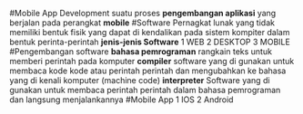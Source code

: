 #Mobile App Development
    suatu proses **pengembangan aplikasi** yang berjalan pada perangkat **mobile**
#Software
    Pernagkat lunak yang tidak memiliki bentuk fisik yang dapat di kendalikan pada sistem kompiter dalam bentuk perinta-perintah
    **jenis-jenis Software**
        1 WEB
        2 DESKTOP
        3 MOBILE
#Pengembangan software 
    **bahasa pemrograman** rangkain teks untuk memberi perintah pada komputer
    **compiler** software yang di gunakan untuk membaca kode kode atau perintah perintah dan mengubahkan ke bahasa yang di kenali komputer (machine code)
    **interpreter** Software yang di gunakan untuk membaca perintah perintah dalam bahasa pemrograman dan langsung menjalankannya
#Mobile App 
 1 IOS
 2 Android